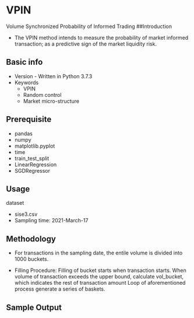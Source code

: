 # VPIN
Volume Synchronized Probability of Informed Trading
##Introduction
-  The VPIN method intends to measure the probability of market informed transaction; as a predictive sign of the market liquidity risk.

## Basic info
- Version - Written in Python 3.7.3
- Keywords
  - VPIN
  - Random control
  - Market micro-structure
  
## Prerequisite
- pandas
- numpy 
- matplotlib.pyplot
- time
- train_test_split
- LinearRegression
- SGDRegressor

## Usage
dataset
- sise3.csv
- Sampling time: 2021-March-17

## Methodology
- For transactions in the sampling date, the entile volume is divided into 1000 buckets.

- Filling Procedure: Filling of bucket starts when transaction starts. When volume of transaction exceeds the upper bound, calculate vol_bucket, which indicates the rest of transaction amount Loop of aforementioned process generate a series of baskets.

## Sample Output
